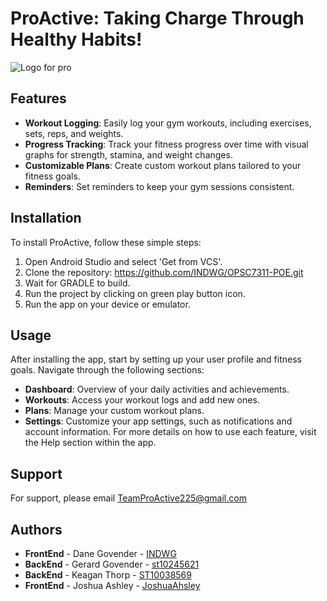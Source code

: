 # ProActive: Taking Charge Through Healthy Habits!
![Logo for pro](https://github.com/INDWG/OPSC7311-POE/assets/92745810/cca305bd-a969-4e85-af20-0d17f394f95a)

## Features

- **Workout Logging**: Easily log your gym workouts, including exercises, sets, reps, and weights.
- **Progress Tracking**: Track your fitness progress over time with visual graphs for strength, stamina, and weight changes.
- **Customizable Plans**: Create custom workout plans tailored to your fitness goals.
- **Reminders**: Set reminders to keep your gym sessions consistent.

## Installation

To install ProActive, follow these simple steps:

1. Open Android Studio and select 'Get from VCS'.
2. Clone the repository: https://github.com/INDWG/OPSC7311-POE.git
3. Wait for GRADLE to build.
4. Run the project by clicking on green play button icon.
5. Run the app on your device or emulator.

## Usage

After installing the app, start by setting up your user profile and fitness goals. Navigate through the following sections:

- **Dashboard**: Overview of your daily activities and achievements.
- **Workouts**: Access your workout logs and add new ones.
- **Plans**: Manage your custom workout plans.
- **Settings**: Customize your app settings, such as notifications and account information.
For more details on how to use each feature, visit the Help section within the app.

## Support

For support, please email TeamProActive225@gmail.com

## Authors

- **FrontEnd** - Dane Govender - [INDWG](https://github.com/INDWG)
- **BackEnd** - Gerard Govender - [st10245621](https://github.com/st10245621)
- **BackEnd** - Keagan Thorp - [ST10038569](https://github.com/ST10038569)
- **FrontEnd** - Joshua Ashley - [JoshuaAhsley](https://github.com/JoshuaAshley)

